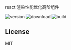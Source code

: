 
react 渲染性能优化高阶组件

![version](https://img.shields.io/github/release/webliving/pure-update-decorator.svg)
![download](https://img.shields.io/npm/dm/pure-update-decorator.svg)
![build](https://api.travis-ci.org/webliving/pure-update-decorator.svg?branch=master)


## License

MIT